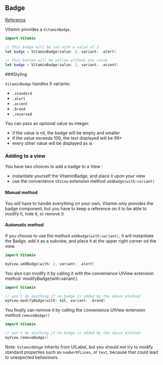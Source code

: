 ## Badge
[Reference](https://www.decathlon.design/726f8c765/p/465f7c-badge/b/84df92)

Vitamin provides a `VitaminBadge`.

```swift
import Vitamin

// This badge will be red with a value of 2
let badge = VitaminBadge(value: 2, variant: .alert)

// This button will be yellow without any value
let badge = VitaminBadge(value: 2, variant: .accent)
```

###Styling

`VitaminBadge` handles 5 variants:
- `.standard`
- `.alert`
- `.accent`
- `.brand`
- `.reversed`

You can pass an optional value as integer.
- if the value is nil, the badge will be empty and smaller
- if the value exceeds 100, the text displayed will be 99+
- every other value will be displayed as is

### Adding to a view
You have two choices to add a badge to a View :
- instantiate yourself the VitaminBadge, and place it upon your view
- use the convenience `UIView` extension method `addBadge(with:variant)`

#### Manual method
You will have to handle everything on your own, Vitamin only provides the badge component, but you have to keep a reference on it to be able to modify it, hide it, or remove it


#### Automatic method
if you choose to use the method `addBadge(with:variant)`, it will instantiate the Badge, add it as a subview, and place it at the upper right corner od the view.

```swift
import Vitamin

myView.addBadge(with: 2, variant: .alert)
```

You also can modify it by calling it with the convenience UIView extension method `modifyBadge(with:variant:)

```swift
import Vitamin

// won't do anything if no badge is added by the above mlethod
myView.modifyBadge(with: nil, variant: .brand)
```

You finally can remove it by calling the convenience UIView extension method `removeBadge()`
```swift
import Vitamin

// won't do anything if no badge is added by the above mlethod
myView.removeBadge()
```


Note: `VitaminBdage` inherits from UILabel, but you should not try to modify standard properties such as `numberOfLines`, or `text`, because that could lead to unexpected behaviours.
